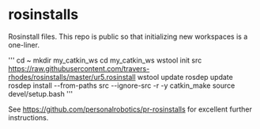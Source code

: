 # rosinstalls
Rosinstall files. This repo is public so that initializing new workspaces is a one-liner.

'''
cd ~
mkdir my_catkin_ws
cd my_catkin_ws
wstool init src https://raw.githubusercontent.com/travers-rhodes/rosinstalls/master/ur5.rosinstall
wstool update
rosdep update
rosdep install --from-paths src --ignore-src -r -y
catkin_make
source devel/setup.bash
'''

See https://github.com/personalrobotics/pr-rosinstalls for excellent further instructions.
